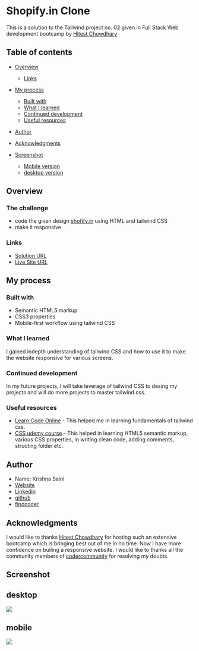 # Shopify.in Clone 
This is a solution to the Tailwind project no. 02 given in Full Stack Web development bootcamp by [Hitest Chowdhary](https://www.linkedin.com/in/hiteshchoudhary/?originalSubdomain=in)

## Table of contents

- [Overview](#overview)

  - [Links](#links)
- [My process](#my-process)
  - [Built with](#built-with)
  - [What I learned](#what-i-learned)
  - [Continued development](#continued-development)
  - [Useful resources](#useful-resources)
- [Author](#author)
- [Acknowledgments](#acknowledgments)
- [Screenshot](#screenshot)
  - [Mobile version](#mobile)
  - [desktop version](#desktop)

## Overview

### The challenge

- code the given design [shofify.in](https://www.shopify.in/) using HTML and tailwind CSS
- make it responsive


### Links
-  [Solution URL](https://github.com/krishna-saini/shopify-clone-tailwind)
-  [Live Site URL](https://shopify-tailwind-by-krishna-saini.netlify.app/)

## My process

### Built with

- Semantic HTML5 markup
- CSS3 properties
- Mobile-first workflow using tailwind CSS

### What I learned
I gained indepth understanding of tailwind CSS and how to use it to make the website responsive for various screens.

### Continued development
In my future projects, I will take leverage of tailwind CSS to desing my projects and will do more projects to master tailwind css.

### Useful resources

- [Learn Code Online](https://web.learncodeonline.in/) - This helped me in learning fundamentals of tailwind css.
- [CSS udemy course](https://www.udemy.com/course/design-and-develop-a-killer-website-with-html5-and-css3/) - This helped in learning HTML5 semantic markup, various CSS properties, in writing clean code, adding comments, structing folder etc.

## Author
- Name: Krishna Saini
- [Website](https://krishna-saini.netlify.app/)
-  [Linkedin](https://www.linkedin.com/in/krishna-saini-39b4126a/)
- [github](https://github.com/krishna-saini)
- [findcoder](https://www.findcoder.io/u/krishnasaini)


## Acknowledgments
I would like to thanks [Hitest Chowdhary](https://www.linkedin.com/in/hiteshchoudhary/?originalSubdomain=in) for hosting such an extensive bootcamp which is bringing best out of me in no time. Now I have more confidence on builing a responsive website.
I would like to thanks all the community members of [codercommunity](https://web.codercommunity.io/) for resolving my doubts. 

## Screenshot
## desktop
![](https://github.com/krishna-saini/shopify-clone-tailwind/blob/main/imgs/full%20page%20desktop.png)

## mobile
![](https://github.com/krishna-saini/shopify-clone-tailwind/blob/main/imgs/full%20page%20mobile.png)
